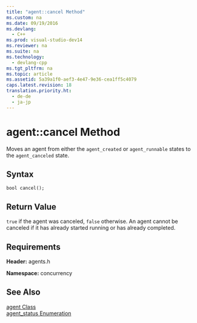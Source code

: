 ```yaml
---
title: "agent::cancel Method"
ms.custom: na
ms.date: 09/19/2016
ms.devlang: 
  - C++
ms.prod: visual-studio-dev14
ms.reviewer: na
ms.suite: na
ms.technology: 
  - devlang-cpp
ms.tgt_pltfrm: na
ms.topic: article
ms.assetid: 5a39a1f0-aef3-4e47-9e36-cea1ff5c4079
caps.latest.revision: 18
translation.priority.ht: 
  - de-de
  - ja-jp
---
```

# agent::cancel Method
Moves an agent from either the `agent_created` or `agent_runnable` states to the `agent_canceled` state.  
  
## Syntax  
  
```  
bool cancel();  
```  
  
## Return Value  
 `true` if the agent was canceled, `false` otherwise. An agent cannot be canceled if it has already started running or has already completed.  
  
## Requirements  
 **Header:** agents.h  
  
 **Namespace:** concurrency  
  
## See Also  
 [agent Class](../vs140/agent-Class.md)   
 [agent_status Enumeration](../vs140/agent_status-Enumeration.md)